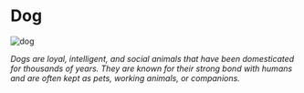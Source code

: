 # Dog

![dog](https://img.freepik.com/free-psd/cute-dog-portrait-isolated_23-2150193852.jpg?t=st=1738845226~exp=1738848826~hmac=fbe339503135f07f03a99ff231bde8241f0f8373b6ceb8cf0633a7a8de263ace&w=996)

*Dogs are loyal, intelligent, and social animals that have been domesticated for thousands of years. They are known for their strong bond with humans and are often kept as pets, working animals, or companions.*